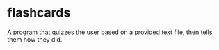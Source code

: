 # flashcards
A program that quizzes the user based on a provided text file, then tells them how they did.
